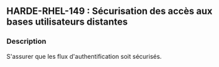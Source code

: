 ## HARDE-RHEL-149 : Sécurisation des accès aux bases utilisateurs distantes

### Description

S'assurer que les flux d'authentification soit sécurisés.

